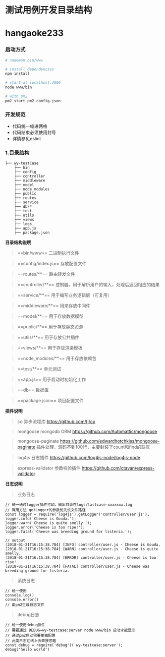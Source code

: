 # 测试用例开发目录结构
# hangaoke233
### 启动方式
``` bash
# nodemon bin/www

# install dependencies
npm install

# start at localhost:3000
node www/bin

# with pm2
pm2 start pm2.config.json
```
### 开发规范
- 代码统一缩进两格
- 代码结束必须使用封号
- 详情参见eslint

### 1.目录结构
```
├── wy-testCase
    ├── bin
    ├── config
    ├── controller
    ├── middleware
    ├── model
    ├── node_modules
    ├── public
    ├── routes
    ├── service
    ├── db/*
    ├── test
    ├── utils
    ├── views
    ├── logs
    ├── app.js
    ├── package.json
```

**目录结构说明**
>==bin/www== 二进制执行文件

>==config/index.js== 存放配置文件

>==routes/**== 路由转发文件

>==controller/**== 控制器，用于解析用户的输入，处理后返回相应的结果

>==service/**== 用于编写业务逻辑层（可复用）

>==middleware/**== 用来存放中间件

>==model/**== 用于存放数据模型

>==public/**== 用于存放静态资源

>==utils/**== 用于存放公共插件

>==views/**== 用于存放渲染模板

>==node_modules/**== 用于存放依赖包

>==test/**== 单元测试

>==app.js== 用于启动时初始化工作

>==db== 数据库

>==package.json== 项目配置文件

**插件说明**

>co 异步流程库 https://github.com/tj/co

>mongoose mongodb ORM https://github.com/Automattic/mongoose

>mongoose-paginate https://github.com/edwardhotchkiss/mongoose-paginate 插件处理，源码不到100行，主要封装了count和find的联查

>log4js 日志插件 https://github.com/log4js-node/log4js-node

>express-validator 参数校验插件 https://github.com/ctavan/express-validator


**日志说明**

>业务日志

```
// 统一通过logger插件打印，输出目录在logs/tastcase-xxxxxxx.log
// 调用方法 getLogger的参数优先设文件路径
const logger = require('log4js').getLogger('controller/user.js');
logger.info('Cheese is Gouda.');
logger.warn('Cheese is quite smelly.');
logger.error('Cheese is too ripe!');
logger.fatal('Cheese was breeding ground for listeria.');

// output
[2018-01-21T16:15:38.784] [INFO] controller/user.js - Cheese is Gouda.
[2018-01-21T16:15:38.784] [WARN] controller/user.js - Cheese is quite smelly.
[2018-01-21T16:15:38.784] [ERROR] controller/user.js - Cheese is too ripe!
[2018-01-21T16:15:38.784] [FATAL] controller/user.js - Cheese was breeding ground for listeria.
```

>系统日志
```
// 统一使用
console.log()
console.error()
// 由pm2生成日志文件
```

>debug日志
```
// 统一使用debug插件
// 需要通过 DEBUG=wy-testcase:server node www/bin 启动才能显示
// 通过pm2启动需要单独配置
// 此类日志在线上会直接忽略
const debug = require('debug')('wy-testcase:server');
debug('hello world')
```

